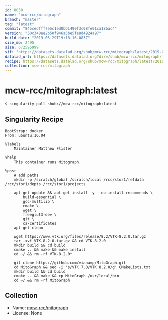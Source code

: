 ```yaml
---
id: 8030
name: "mcw-rcc/mitograph"
branch: "master"
tag: "latest"
commit: "845cedfff7e5c1ed0bb1490f3c08fe01ca18bac4"
version: "50c348ee2b50f946a5be5fe8d4924a97"
build_date: "2019-03-29T19:18:16.083Z"
size_mb: 2495
size: 672595999
sif: "https://datasets.datalad.org/shub/mcw-rcc/mitograph/latest/2019-03-29-845cedff-50c348ee/50c348ee2b50f946a5be5fe8d4924a97.simg"
datalad_url: https://datasets.datalad.org?dir=/shub/mcw-rcc/mitograph/latest/2019-03-29-845cedff-50c348ee/
recipe: https://datasets.datalad.org/shub/mcw-rcc/mitograph/latest/2019-03-29-845cedff-50c348ee/Singularity
collection: mcw-rcc/mitograph
---
```


# mcw-rcc/mitograph:latest

```bash
$ singularity pull shub://mcw-rcc/mitograph:latest
```

## Singularity Recipe

```singularity
BootStrap: docker
From: ubuntu:16.04

%labels
    Maintainer Matthew Flister

%help
    This container runs Mitograph.

%post
    # add paths
    mkdir -p /scratch/global /scratch/local /rcc/stor1/refdata /rcc/stor1/depts /rcc/stor1/projects
  
    apt-get update && apt-get install -y --no-install-recommends \
        build-essential \
        gcc-multilib \
        cmake \
        wget \
        freeglut3-dev \
        git \
        ca-certificates
    apt-get clean

    wget https://www.vtk.org/files/release/8.2/VTK-8.2.0.tar.gz
    tar -xvf VTK-8.2.0.tar.gz && cd VTK-8.2.0
    mkdir build && cd build
    cmake .. && make && make install
    cd ~/ && rm -rf VTK-8.2.0*

    git clone https://github.com/vianamp/MitoGraph.git
    cd MitoGraph && sed -i 's/VTK 7.0/VTK 8.2.0/g' CMakeLists.txt
    mkdir build && cd build
    cmake .. && make && cp MitoGraph /usr/local/bin
    cd ~/ && rm -rf MitoGraph
```

## Collection

 - Name: [mcw-rcc/mitograph](https://github.com/mcw-rcc/mitograph)
 - License: None

